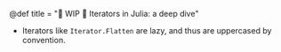 @def title = "🚧 WIP 🚧 Iterators in Julia: a deep dive"

- Iterators like `Iterator.Flatten` are lazy, and thus are uppercased by convention.
